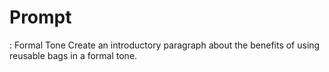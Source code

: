 # Prompt

: Formal Tone
Create an introductory paragraph about the benefits of using reusable bags in a formal tone.